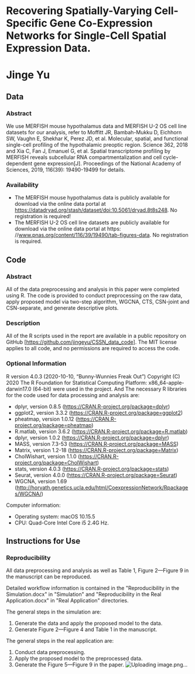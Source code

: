 # Recovering Spatially-Varying Cell-Specific Gene Co-Expression Networks for Single-Cell Spatial Expression Data.

# Jinge Yu

## Data

### Abstract 

We use MERFISH mouse hypothalamus data and MERFISH U-2 OS cell line datasets for our analysis, refer to Moffitt JR, Bambah-Mukku D, Eichhorn SW, Vaughn E, Shekhar K, Perez JD, et al. Molecular, spatial, and functional single-cell profiling of the hypothalamic preoptic region. Science 362, 2018 and Xia C, Fan J, Emanuel G, et al. Spatial transcriptome profiling by MERFISH reveals subcellular RNA compartmentalization and cell cycle-dependent gene expression[J]. Proceedings of the National Academy of Sciences, 2019, 116(39): 19490-19499 for details.

### Availability 

-	The MERFISH mouse hypothalamus data is publicly available for download via the online data portal at https://datadryad.org/stash/dataset/doi:10.5061/dryad.8t8s248. No registration is required!
-	The MERFISH U-2 OS cell line datasets are publicly available for download via the online data portal at https: //www.pnas.org/content/116/39/19490/tab-figures-data. No registration is required.



## Code

### Abstract

All of the data preprocessing and analysis in this paper were completed using R. The code is provided to conduct preprocessing on the raw data, apply proposed model via two-step algorithm, WGCNA, CTS, CSN-joint and CSN-separate, and generate descriptive plots.

### Description

All of the R scripts used in the report are available in a public repository on GitHub [https://github.com/jingeyu/CSSN_data_code]. The MIT license applies to all code, and no permissions are required to access the code.

### Optional Information

R version 4.0.3 (2020-10-10, “Bunny-Wunnies Freak Out”)
Copyright (C) 2020 The R Foundation for Statistical Computing
Platform: x86_64-apple-darwin17.0 (64-bit) were used in the project. And The necessary R libraries for the code used for data processing and analysis are:

-	dplyr, version 0.8.5 (https://CRAN.R-project.org/package=dplyr)
-	ggplot2, version 3.3.2 (https://CRAN.R-project.org/package=ggplot2)
-	pheatmap, version 1.0.12 (https://CRAN.R-project.org/package=pheatmap)
-	R.matlab, version 3.6.2 (https://CRAN.R-project.org/package=R.matlab)
-	dplyr, version 1.0.2 (https://CRAN.R-project.org/package=dplyr)
-	MASS, version 7.3-53 (https://CRAN.R-project.org/package=MASS)
-	Matrix, version 1.2-18 (https://CRAN.R-project.org/package=Matrix)
-	CholWishart, version 1.1.0 (https://CRAN.R-project.org/package=CholWishart)
-	stats, version 4.0.3 (https://CRAN.R-project.org/package=stats)
-	Seurat, version 4.0.0 (https://CRAN.R-project.org/package=Seurat)
- WGCNA, version 1.69 
(http://horvath.genetics.ucla.edu/html/CoexpressionNetwork/Rpackages/WGCNA/)



Computer information:
- Operating system: macOS 10.15.5
- CPU: Quad-Core Intel Core i5 2.4G Hz. 


## Instructions for Use

### Reproducibility

All data preprocessing and analysis as well as Table 1, Figure 2—Figure 9 in the manuscript can be reproduced.

Detailed workflow information is contained in the "Reproducibility in the Simulation.docx" in "Simulation" and "Reproducibility in the Real Application.docx" in "Real Application" directories. 

The general steps in the simulation are:
 1. Generate the data and apply the proposed model to the data.
2. Generate Figure 2—Figure 4 and Table 1 in the manuscript.

The general steps in the real application are:
 1. Conduct data preprocessing.
 2. Apply the proposed model to the preprocessed data. 
 3. Generate the Figure 5—Figure 9 in the paper.
![Uploading image.png…]()

